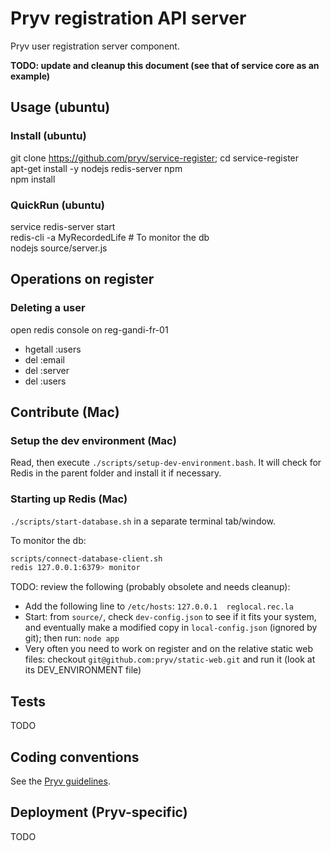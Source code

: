# Pryv registration API server

Pryv user registration server component.

**TODO: update and cleanup this document (see that of service core as an example)**


## Usage (ubuntu)

### Install (ubuntu)
git clone https://github.com/pryv/service-register; cd service-register  
apt-get install -y nodejs redis-server npm  
npm install  

### QuickRun (ubuntu)
service redis-server start  
redis-cli -a MyRecordedLife  # To monitor the db  
nodejs source/server.js  


## Operations on register

### Deleting a user

open redis console on reg-gandi-fr-01

- hgetall <user>:users
- del <email>:email
- del <user>:server
- del <user>:users


## Contribute (Mac)

### Setup the dev environment (Mac)

Read, then execute `./scripts/setup-dev-environment.bash`. It will check for Redis in the parent folder and install it if necessary.

### Starting up Redis (Mac)

`./scripts/start-database.sh` in a separate terminal tab/window.

To monitor the db:

```bash
scripts/connect-database-client.sh
redis 127.0.0.1:6379> monitor
```

TODO: review the following (probably obsolete and needs cleanup):

- Add the following line to `/etc/hosts`:	`127.0.0.1	reglocal.rec.la`
- Start: from `source/`, check `dev-config.json` to see if it fits your system, and eventually make a modified copy in `local-config.json` (ignored by git); then run: `node app`
- Very often you need to work on register and on the relative static web files: checkout `git@github.com:pryv/static-web.git` and run it (look at its DEV_ENVIRONMENT file)


## Tests

TODO


## Coding conventions

See the [Pryv guidelines](https://pryv.github.io/guidelines/).


## Deployment (Pryv-specific)

TODO

